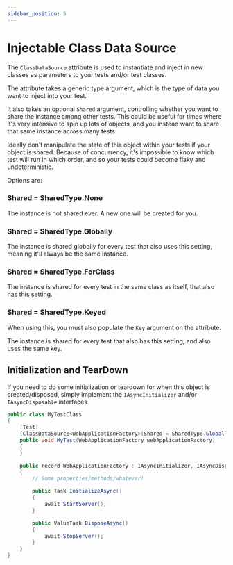 ```yaml
---
sidebar_position: 5
---
```


# Injectable Class Data Source

The `ClassDataSource` attribute is used to instantiate and inject in new classes as parameters to your tests and/or test classes.

The attribute takes a generic type argument, which is the type of data you want to inject into your test.

It also takes an optional `Shared` argument, controlling whether you want to share the instance among other tests.
This could be useful for times where it's very intensive to spin up lots of objects, and you instead want to share that same instance across many tests.

Ideally don't manipulate the state of this object within your tests if your object is shared. Because of concurrency, it's impossible to know which test will run in which order, and so your tests could become flaky and undeterministic.

Options are:

### Shared = SharedType.None
The instance is not shared ever. A new one will be created for you.

### Shared = SharedType.Globally
The instance is shared globally for every test that also uses this setting, meaning it'll always be the same instance.

### Shared = SharedType.ForClass
The instance is shared for every test in the same class as itself, that also has this setting.

### Shared = SharedType.Keyed
When using this, you must also populate the `Key` argument on the attribute.

The instance is shared for every test that also has this setting, and also uses the same key.

## Initialization and TearDown
If you need to do some initialization or teardown for when this object is created/disposed, simply implement the `IAsyncInitializer` and/or `IAsyncDisposable` interfaces

```csharp
public class MyTestClass
{
    [Test]
    [ClassDataSource<WebApplicationFactory>(Shared = SharedType.Globally)]
    public void MyTest(WebApplicationFactory webApplicationFactory)
    {
    }

    public record WebApplicationFactory : IAsyncInitializer, IAsyncDisposable
    {
        // Some properties/methods/whatever!

        public Task InitializeAsync() 
        {
            await StartServer();
        }

        public ValueTask DisposeAsync() 
        {
            await StopServer();
        }
    }
}
```